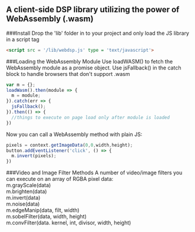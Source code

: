 
## A client-side DSP library utilizing the power of WebAssembly (.wasm)

###Install
Drop the 'lib' folder in to your project and only load the JS library in a script tag
```html
<script src = '/lib/webdsp.js' type = 'text/javascript'>
```

###Loading the WebAssembly Module
Use loadWASM() to fetch the WebAssembly module as a promise object.
Use jsFallback() in the catch block to handle browsers that don't support .wasm
```javascript
var m = {};
loadWasm().then(module => {
  m = module;
}).catch(err => {
  jsFallback();
}).then(() => {
  //things to execute on page load only after module is loaded
})
```

Now you can call a WebAssembly method with plain JS:
```javascript
pixels = context.getImageData(0,0,width,height);
button.addEventListener('click', () => {
  m.invert(pixels);
})
```
###Video and Image Filter Methods
A number of video/image filters you can execute on an array of RGBA pixel data: <br>
m.grayScale(data) <br>
m.brighten(data) <br>
m.invert(data) <br>
m.noise(data) <br>
m.edgeManip(data, filt, width) <br>
m.sobelFilter(data, width, height) <br>
m.convFilter(data. kernel, int, divisor, width, height)

